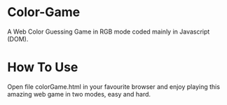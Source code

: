 # Color-Game
A Web Color Guessing Game in RGB mode coded mainly in Javascript (DOM).

# How To Use
Open file colorGame.html in your favourite browser and enjoy playing this amazing web game in two modes, easy and hard.
